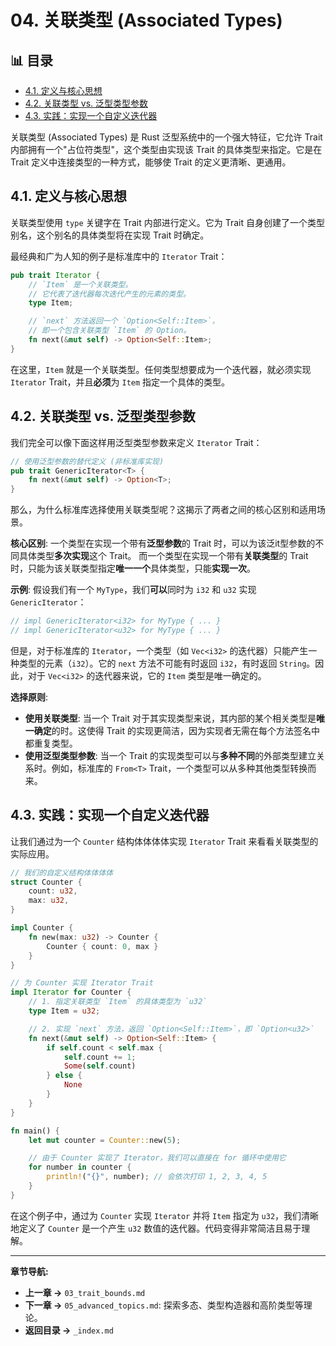 ﻿# 04. 关联类型 (Associated Types)


## 📊 目录

- [4.1. 定义与核心思想](#41-定义与核心思想)
- [4.2. 关联类型 vs. 泛型类型参数](#42-关联类型-vs-泛型类型参数)
- [4.3. 实践：实现一个自定义迭代器](#43-实践实现一个自定义迭代器)


关联类型 (Associated Types) 是 Rust 泛型系统中的一个强大特征，它允许 Trait 内部拥有一个"占位符类型"，这个类型由实现该 Trait 的具体类型来指定。它是在 Trait 定义中连接类型的一种方式，能够使 Trait 的定义更清晰、更通用。

## 4.1. 定义与核心思想

关联类型使用 `type` 关键字在 Trait 内部进行定义。它为 Trait 自身创建了一个类型别名，这个别名的具体类型将在实现 Trait 时确定。

最经典和广为人知的例子是标准库中的 `Iterator` Trait：

```rust
pub trait Iterator {
    // `Item` 是一个关联类型。
    // 它代表了迭代器每次迭代产生的元素的类型。
    type Item;

    // `next` 方法返回一个 `Option<Self::Item>`，
    // 即一个包含关联类型 `Item` 的 Option。
    fn next(&mut self) -> Option<Self::Item>;
}
```

在这里，`Item` 就是一个关联类型。任何类型想要成为一个迭代器，就必须实现 `Iterator` Trait，并且**必须**为 `Item` 指定一个具体的类型。

## 4.2. 关联类型 vs. 泛型类型参数

我们完全可以像下面这样用泛型类型参数来定义 `Iterator` Trait：

```rust
// 使用泛型参数的替代定义 (非标准库实现)
pub trait GenericIterator<T> {
    fn next(&mut self) -> Option<T>;
}
```

那么，为什么标准库选择使用关联类型呢？这揭示了两者之间的核心区别和适用场景。

**核心区别**:
一个类型在实现一个带有**泛型参数**的 Trait 时，可以为该泛it型参数的不同具体类型**多次实现**这个 Trait。
而一个类型在实现一个带有**关联类型**的 Trait 时，只能为该关联类型指定**唯一一个**具体类型，只能**实现一次**。

**示例**:
假设我们有一个 `MyType`，我们**可以**同时为 `i32` 和 `u32` 实现 `GenericIterator`：

```rust
// impl GenericIterator<i32> for MyType { ... }
// impl GenericIterator<u32> for MyType { ... }
```

但是，对于标准库的 `Iterator`，一个类型（如 `Vec<i32>` 的迭代器）只能产生一种类型的元素（`i32`）。它的 `next` 方法不可能有时返回 `i32`，有时返回 `String`。因此，对于 `Vec<i32>` 的迭代器来说，它的 `Item` 类型是唯一确定的。

**选择原则**:

* **使用关联类型**: 当一个 Trait 对于其实现类型来说，其内部的某个相关类型是**唯一确定**的时。这使得 Trait 的实现更简洁，因为实现者无需在每个方法签名中都重复类型。
* **使用泛型类型参数**: 当一个 Trait 的实现类型可以与**多种不同**的外部类型建立关系时。例如，标准库的 `From<T>` Trait，一个类型可以从多种其他类型转换而来。

## 4.3. 实践：实现一个自定义迭代器

让我们通过为一个 `Counter` 结构体体体体实现 `Iterator` Trait 来看看关联类型的实际应用。

```rust
// 我们的自定义结构体体体体
struct Counter {
    count: u32,
    max: u32,
}

impl Counter {
    fn new(max: u32) -> Counter {
        Counter { count: 0, max }
    }
}

// 为 Counter 实现 Iterator Trait
impl Iterator for Counter {
    // 1. 指定关联类型 `Item` 的具体类型为 `u32`
    type Item = u32;

    // 2. 实现 `next` 方法，返回 `Option<Self::Item>`，即 `Option<u32>`
    fn next(&mut self) -> Option<Self::Item> {
        if self.count < self.max {
            self.count += 1;
            Some(self.count)
        } else {
            None
        }
    }
}

fn main() {
    let mut counter = Counter::new(5);

    // 由于 Counter 实现了 Iterator，我们可以直接在 for 循环中使用它
    for number in counter {
        println!("{}", number); // 会依次打印 1, 2, 3, 4, 5
    }
}
```

在这个例子中，通过为 `Counter` 实现 `Iterator` 并将 `Item` 指定为 `u32`，我们清晰地定义了 `Counter` 是一个产生 `u32` 数值的迭代器。代码变得非常简洁且易于理解。

---

**章节导航:**

* **上一章 ->** `03_trait_bounds.md`
* **下一章 ->** `05_advanced_topics.md`: 探索多态、类型构造器和高阶类型等理论。
* **返回目录 ->** `_index.md`
